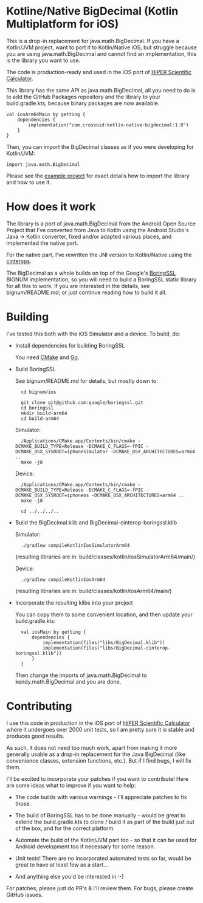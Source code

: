 # Kotline/Native BigDecimal (Kotlin Multiplatform for iOS)

This is a drop-in replacement for java.math.BigDecimal.  If you have a
Kotlin/JVM project, want to port it to Kotlin/Native iOS, but struggle because
you are using java.math.BigDecimal and cannot find an implementation, this is
the library you want to use.

The code is production-ready and used in the iOS port of [HiPER Scientific
Calculator](https://apps.apple.com/us/app/hiper-scientific-calculator/id1645513530).

This library has the same API as java.math.BigDecimal, all you need to do
is to add the GitHub Packages repository and the library to your build.gradle.kts,
because binary packages are now available.

    val iosArm64Main by getting {
        dependencies {
            implementation("com.crossoid:kotlin-native-bigdecimal:1.0")
        }
    }

Then, you can import the BigDecimal classes as if you were developing for Kotlin/JVM:

    import java.math.BigDecimal

Please see the [example project](https://github.com/Crossoid/Kotlin-Native-BigDecimal-Example)
for exact details how to import the library and how to use it.

# How does it work

The library is a port of java.math.BigDecimal from the Android Open Source
Project that I've converted from Java to Kotlin using the Android Studio's
Java -> Kotlin converter, fixed and/or adapted various places, and
implemented the native part.

For the native part, I've rewritten the JNI version to Kotlin/Native using the
[cinterops](https://kotlinlang.org/docs/native-c-interop.html).

The BigDecimal as a whole builds on top of the Google's
[BoringSSL](https://boringssl.googlesource.com/boringssl/) BIGNUM
implementation, so you will need to build a BoringSSL static library for all
this to work.  If you are interested in the details, see bignum/README.md; or
just continue reading how to build it all.

# Building

I've tested this both with the iOS Simulator and a device.  To build, do:

* Install dependencies for building BoringSSL

  You need [CMake](https://cmake.org/) and [Go](https://golang.org/).

* Build BoringSSL

  See bignum/README.md for details, but mostly down to:

        cd bignum/ios

        git clone git@github.com:google/boringssl.git
        cd boringssl
        mkdir build-arm64
        cd build-arm64

  Simulator:

        /Applications/CMake.app/Contents/bin/cmake -DCMAKE_BUILD_TYPE=Release -DCMAKE_C_FLAGS=-fPIC -DCMAKE_OSX_SYSROOT=iphonesimulator -DCMAKE_OSX_ARCHITECTURES=arm64 ..
        make -j8

  Device:

        /Applications/CMake.app/Contents/bin/cmake -DCMAKE_BUILD_TYPE=Release -DCMAKE_C_FLAGS=-fPIC -DCMAKE_OSX_SYSROOT=iphoneos -DCMAKE_OSX_ARCHITECTURES=arm64 ..
        make -j8

        cd ../../../..

* Build the BigDecimal.klib and BigDecimal-cinterop-boringssl.klib

  Simulator:

        ./gradlew compileKotlinIosSimulatorArm64

	(resulting libraries are in: build/classes/kotlin/iosSimulatorArm64/main/)

  Device:

        ./gradlew compileKotlinIosArm64

	(resulting libraries are in: build/classes/kotlin/iosArm64/main/)

* Incorporate the resulting klibs into your project

  You can copy them to some convenient location, and then update your
  build.gradle.kts:

        val iosMain by getting {
            dependencies {
                implementation(files("libs/BigDecimal.klib"))
                implementation(files("libs/BigDecimal-cinterop-boringssl.klib"))
            }
        }

  Then change the imports of java.math.BigDecimal to kendy.math.BigDecimal and
  you are done.

# Contributing

I use this code in production in the iOS port of [HiPER Scientific
Calculator](https://apps.apple.com/us/app/hiper-scientific-calculator/id1645513530)
where it undergoes over 2000 unit tests, so I am pretty sure it is stable and
produces good results.

As such, it does not need too much work, apart from making it more generally
usable as a drop-in replacement for the Java BigDecimal (like convenience classes,
extension functions, etc.). But if I find bugs, I will fix them.

I'll be excited to incorporate your patches if you want to contribute!  Here
are some ideas what to improve if you want to help:

* The code builds with various warnings - I'll appreciate patches to fix
  those.

* The build of BoringSSL has to be done manually - would be great to extend
  the build.gradle.kts to clone / build it as part of the build just out of
  the box, and for the correct platform.

* Automate the build of the Kotlin/JVM part too - so that it can be used for
  Android development too if necessary for some reason.

* Unit tests!  There are no incorporated automated tests so far, would be great to have at
  least few as a start...

* And anything else you'd be interested in :-)

For patches, please just do PR's & I'll review them.  For bugs, please create
GitHub issues.

